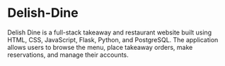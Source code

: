# Delish-Dine
Delish Dine is a full-stack takeaway and restaurant website built using HTML, CSS, JavaScript, Flask, Python, and PostgreSQL. The application allows users to browse the menu, place takeaway orders, make reservations, and manage their accounts.
